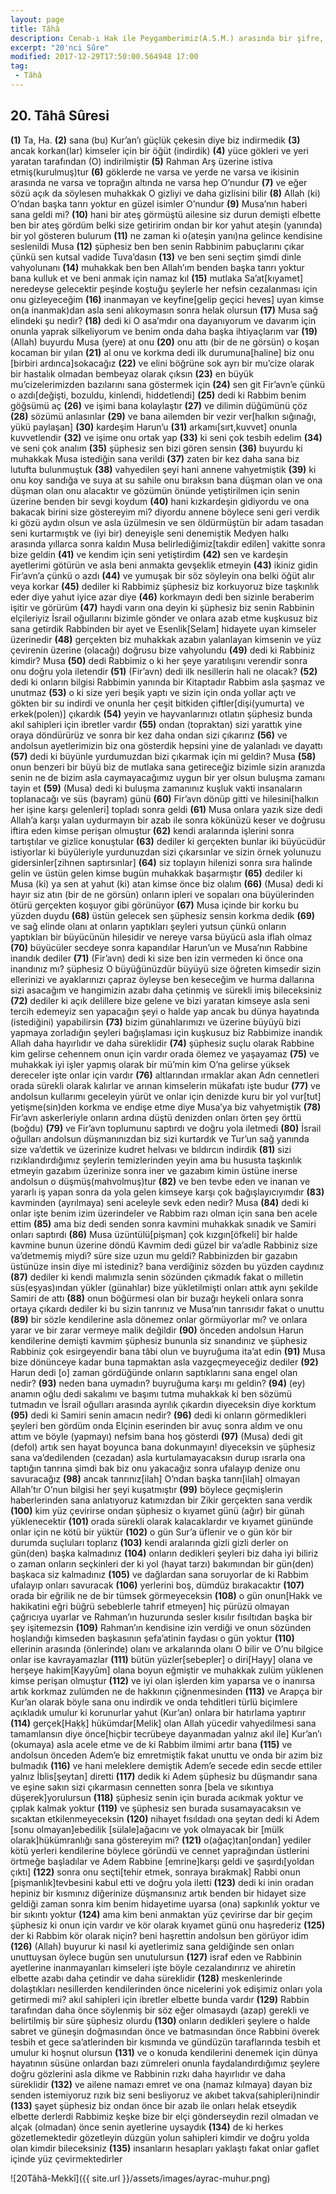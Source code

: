 ```yaml
---
layout: page
title: Tâhâ
description: Cenab-ı Hak ile Peygamberimiz(A.S.M.) arasında bir şifre, Peygamberimizin(A.S.M) bir ismidir
excerpt: "20'nci Sûre"
modified: 2017-12-29T17:50:00.564948 17:00
tag: 
 - Tâhâ
---
```


## 20. Tâhâ Sûresi

**(1)** Ta, Ha.
**(2)** sana (bu) Kur’an’ı güçlük çekesin diye biz indirmedik
**(3)** ancak korkan(lar) kimseler için bir öğüt (indirdik)
**(4)** yüce gökleri ve yeri yaratan tarafından (O) indirilmiştir
**(5)** Rahman Arş üzerine istiva etmiş(kurulmuş)tur
**(6)** göklerde ne varsa ve yerde ne varsa ve ikisinin arasında ne varsa ve toprağın altında ne varsa hep O’nundur
**(7)** ve eğer sözü açık da söylesen muhakkak O gizliyi ve daha gizlisini bilir 
**(8)** Allah (ki) O’ndan başka tanrı yoktur en güzel isimler O’nundur
**(9)** Musa’nın haberi sana geldi mi?
**(10)** hani bir ateş görmüştü ailesine siz durun demişti elbette ben bir ateş gördüm belki size getiririm ondan bir kor yahut ateşin (yanında) bir yol gösteren bulurum
**(11)** ne zaman ki o(ateşin yanı)na gelince kendisine seslenildi Musa
**(12)** şüphesiz ben ben senin Rabbinim pabuçlarını çıkar çünkü sen kutsal vadide Tuva’dasın
**(13)** ve ben seni seçtim şimdi dinle vahyolunanı
**(14)** muhakkak ben ben Allah’ım benden başka tanrı yoktur bana kulluk et ve beni anmak için namaz kıl
**(15)** mutlaka Sa’at[kıyamet] neredeyse gelecektir peşinde koştuğu şeylerle her nefsin cezalanması için onu gizleyeceğim
**(16)** inanmayan ve keyfine[gelip geçici heves] uyan kimse on(a inanmak)dan asla seni alıkoymasın sonra helak olursun 
**(17)** Musa sağ elindeki şu nedir?
**(18)** dedi ki O asa’mdır ona dayanıyorum ve davarım için onunla yaprak silkeliyorum ve benim onda daha başka ihtiyaçlarım var 
**(19)** (Allah) buyurdu Musa (yere) at onu
**(20)** onu attı (bir de ne görsün) o koşan kocaman bir yılan
**(21)** al onu ve korkma dedi ilk durumuna[haline] biz onu [birbiri ardınca]sokacağız
**(22)** ve elini böğrüne sok ayrı bir mu’cize olarak bir hastalık olmadan bembeyaz olarak çıksın
**(23)** en büyük mu’cizelerimizden bazılarını sana göstermek için
**(24)** sen git Fir’avn’e çünkü o azdı[değişti, bozuldu, kinlendi, hiddetlendi]
**(25)** dedi ki Rabbim benim göğsümü aç
**(26)** ve işimi bana kolaylaştır
**(27)** ve dilimin düğümünü çöz
**(28)** sözümü anlasınlar
**(29)** ve bana ailemden bir vezir ver[halkın sığınağı, yükü paylaşan]
**(30)** kardeşim Harun’u
**(31)** arkamı[sırt,kuvvet] onunla kuvvetlendir
**(32)** ve işime onu ortak yap
**(33)** ki seni çok tesbih edelim
**(34)** ve seni çok analım
**(35)** şüphesiz sen bizi gören sensin
**(36)** buyurdu ki muhakkak Musa istediğin sana verildi 
**(37)** zaten bir kez daha sana biz lutufta bulunmuştuk
**(38)** vahyedilen şeyi hani annene vahyetmiştik
**(39)** ki onu koy sandığa ve suya at su sahile onu bıraksın bana düşman olan ve ona düşman olan onu alacaktır ve gözümün önünde yetiştirilmen için senin üzerine benden bir sevgi koydum
**(40)** hani kızkardeşin gidiyordu ve ona bakacak birini size göstereyim mi? diyordu annene böylece seni geri verdik ki gözü aydın olsun ve asla üzülmesin ve sen öldürmüştün bir adam tasadan seni kurtarmıştık ve (iyi bir) deneyişle seni denemiştik Medyen halkı arasında yıllarca sonra kaldın Musa belirlediğimiz[takdir edilen] vakitte sonra bize geldin
**(41)** ve kendim için seni yetiştirdim
**(42)** sen ve kardeşin ayetlerimi götürün ve asla beni anmakta gevşeklik etmeyin
**(43)** ikiniz gidin Fir’avn’a çünkü o azdı
**(44)** ve yumuşak bir söz söyleyin ona belki öğüt alır veya korkar
**(45)** dediler ki Rabbimiz şüphesiz biz korkuyoruz bize taşkınlık eder diye yahut iyice azar diye
**(46)** korkmayın dedi ben sizinle beraberim işitir ve görürüm
**(47)** haydi varın ona deyin ki şüphesiz biz senin Rabbinin elçileriyiz İsrail oğullarını bizimle gönder ve onlara azab etme kuşkusuz biz sana getirdik Rabbinden bir ayet ve Esenlik[Selam] hidayete uyan kimseler üzerinedir
**(48)** gerçekten biz muhakkak azabın yalanlayan kimsenin ve yüz çevirenin üzerine (olacağı) doğrusu bize vahyolundu 
**(49)** dedi ki Rabbiniz kimdir? Musa
**(50)** dedi Rabbimiz o ki her şeye yaratılışını verendir sonra onu doğru yola iletendir
**(51)** (Fir’avn) dedi ilk nesillerin hali ne olacak?
**(52)** dedi ki onların bilgisi Rabbimin yanında bir Kitaptadır Rabbim asla şaşmaz ve unutmaz
**(53)** o ki size yeri beşik yaptı ve sizin için onda yollar açtı ve gökten bir su indirdi ve onunla her çeşit bitkiden çiftler[dişi(yumurta) ve erkek(polen)] çıkardık
**(54)** yeyin ve hayvanlarınızı otlatın şüphesiz bunda akıl sahipleri için ibretler vardır
**(55)** ondan (topraktan) sizi yarattık yine oraya döndürürüz ve sonra bir kez daha ondan sizi çıkarırız 
**(56)** ve andolsun ayetlerimizin biz ona gösterdik hepsini yine de yalanladı ve dayattı
**(57)** dedi ki büyünle yurdumuzdan bizi çıkarmak için mi geldin? Musa
**(58)** onun benzeri bir büyü biz de mutlaka sana getireceğiz bizimle sizin aranızda senin ne de bizim asla caymayacağımız uygun bir yer olsun buluşma zamanı tayin et
**(59)** (Musa) dedi ki buluşma zamanınız kuşluk vakti insanaların toplanacağı ve süs (bayram) günü
**(60)** Fir’avn dönüp gitti ve hilesini[halkın her işine karşı gelenleri] topladı sonra geldi
**(61)** Musa onlara yazık size dedi Allah’a karşı yalan uydurmayın bir azab ile sonra kökünüzü keser ve doğrusu iftira eden kimse perişan olmuştur
**(62)** kendi aralarında işlerini sonra tartıştılar ve gizlice konuştular
**(63)** dediler ki gerçekten bunlar iki büyücüdür istiyorlar ki büyüleriyle yurdunuzdan sizi çıkarsınlar ve sizin örnek yolunuzu gidersinler[zihnen saptırsınlar]
**(64)** siz toplayın hilenizi sonra sıra halinde gelin ve üstün gelen kimse bugün muhakkak başarmıştır
**(65)** dediler ki Musa (ki) ya sen at yahut (ki) atan kimse önce biz olalım
**(66)** (Musa) dedi ki hayır siz atın (bir de ne görsün) onların ipleri ve sopaları ona büyülerinden ötürü gerçekten koşuyor gibi görünüyor
**(67)** Musa içinde bir korku bu yüzden duydu
**(68)** üstün gelecek sen şüphesiz sensin korkma dedik
**(69)** ve sağ elinde olanı at onların yaptıkları şeyleri yutsun çünkü onların yaptıkları bir büyücünün hilesidir ve nereye varsa büyücü asla iflah olmaz
**(70)** büyücüler secdeye sonra kapandılar Harun’un ve Musa’nın Rabbine inandık dediler 
**(71)** (Fir’avn) dedi ki size ben izin vermeden ki önce ona inandınız mı? şüphesiz O büyüğünüzdür büyüyü size öğreten kimsedir sizin ellerinizi ve ayaklarınızı çapraz öyleyse ben keseceğim ve hurma dallarına sizi asacağım ve hangimizin azabı daha çetinmiş ve sürekli imiş bileceksiniz
**(72)** dediler ki açık delillere bize gelene ve bizi yaratan kimseye asla seni tercih edemeyiz sen yapacağın şeyi o halde yap ancak bu dünya hayatında (istediğini) yapabilirsin
**(73)** bizim günahlarımızı ve üzerine büyüyü bizi yapmaya zorladığın şeyleri bağışlaması için kuşkusuz biz Rabbimize inandık Allah daha hayırlıdır ve daha süreklidir
**(74)** şüphesiz suçlu olarak Rabbine kim gelirse cehennem onun için vardır orada ölemez ve yaşayamaz
**(75)** ve muhakkak iyi işler yapmış olarak bir mü’min kim O’na gelirse yüksek dereceler işte onlar için vardır
**(76)** altlarından ırmaklar akan Adn cennetleri orada sürekli olarak kalırlar ve arınan kimselerin mükafatı işte budur
**(77)** ve andolsun kullarımı geceleyin yürüt ve onlar için denizde kuru bir yol vur[tut] yetişme(sin)den korkma ve endişe etme diye Musa’ya biz vahyetmiştik
**(78)** Fir’avn askerleriyle onların ardına düştü denizden onları örten şey örttü (boğdu)
**(79)** ve Fir’avn toplumunu saptırdı ve doğru yola iletmedi
**(80)** İsrail oğulları andolsun düşmanınızdan biz sizi kurtardık ve Tur’un sağ yanında size va’dettik ve üzerinize kudret helvası ve bıldırcın indirdik
**(81)** sizi rızıklandırdığımız şeylerin temizlerinden yeyin ama bu hususta taşkınlık etmeyin gazabım üzerinize sonra iner ve gazabım kimin üstüne inerse andolsun o düşmüş(mahvolmuş)tur
**(82)** ve ben tevbe eden ve inanan ve yararlı iş yapan sonra da yola gelen kimseye karşı çok bağışlayıcıyımdır 
**(83)** kavminden (ayrılmaya) seni aceleyle sevk eden nedir? Musa
**(84)** dedi ki onlar işte benim izim üzerindeler ve Rabbim razı olman için sana ben acele ettim
**(85)** ama biz dedi senden sonra kavmini muhakkak sınadık ve Samiri onları saptırdı
**(86)** Musa üzüntülü[pişman] çok kızgın[öfkeli] bir halde kavmine bunun üzerine döndü Kavmim dedi güzel bir va’adle Rabbiniz size va’detmemiş miydi? süre size uzun mu geldi? Rabbinizden bir gazabın üstünüze insin diye mi istediniz? bana verdiğiniz sözden bu yüzden caydınız
**(87)** dediler ki kendi malımızla senin sözünden çıkmadık fakat o milletin süs(eşyas)ından yükler (günahlar) bize yükletilmişti onları attık aynı şekilde Samiri de attı
**(88)** onun böğürmesi olan bir buzağı heykeli onlara sonra ortaya çıkardı dediler ki bu sizin tanrınız ve Musa’nın tanrısıdır fakat o unuttu
**(89)** bir sözle kendilerine asla dönemez onlar görmüyorlar mı? ve onlara yarar ve bir zarar vermeye malik değildir
**(90)** önceden andolsun Harun kendilerine demişti kavmim şüphesiz bununla siz sınandınız ve şüphesiz Rabbiniz çok esirgeyendir bana tâbi olun ve buyruğuma ita’at edin
**(91)** Musa bize dönünceye kadar buna tapmaktan asla vazgeçmeyeceğiz dediler
**(92)** Harun dedi [o] zaman gördüğünde onların saptıklarını sana engel olan nedir? 
**(93)** neden bana uymadın? buyruğuma karşı mı geldin?
**(94)** (ey) anamın oğlu dedi sakalımı ve başımı tutma muhakkak ki ben sözümü tutmadın ve İsrail oğulları arasında ayrılık çıkardın diyeceksin diye korktum
**(95)** dedi ki Samiri senin amacın nedir?
**(96)** dedi ki onların görmedikleri şeyleri ben gördüm onda Elçinin eserinden bir avuç sonra aldım ve onu attım ve böyle (yapmayı) nefsim bana hoş gösterdi
**(97)** (Musa) dedi git (defol) artık sen hayat boyunca bana dokunmayın! diyeceksin ve şüphesiz sana va’dedilenden (cezadan) asla kurtulamayacaksın durup ısrarla ona taptığın tanrına şimdi bak biz onu yakacağız sonra ufalayıp denize onu savuracağız
**(98)** ancak tanrınız[ilah] O’ndan başka tanrı[ilah] olmayan Allah’tır O’nun bilgisi her şeyi kuşatmıştır
**(99)** böylece geçmişlerin haberlerinden sana anlatıyoruz katımızdan bir Zikir gerçekten sana verdik
**(100)** kim yüz çevirirse ondan şüphesiz o kıyamet günü (ağır) bir günah yüklenecektir
**(101)** orada sürekli olarak kalacaklardır ve kıyamet gününde onlar için ne kötü bir yüktür
**(102)** o gün Sur’a üflenir ve o gün kör bir durumda suçluları toplarız
**(103)** kendi aralarında gizli gizli derler on gün(den) başka kalmadınız
**(104)** onların dedikleri şeyleri biz daha iyi biliriz o zaman onların seçkinleri der ki yol (hayat tarzı) bakımından bir gün(den) başkaca siz kalmadınız
**(105)** ve dağlardan sana soruyorlar de ki Rabbim ufalayıp onları savuracak
**(106)** yerlerini boş, dümdüz bırakacaktır
**(107)** orada bir eğrilik ne de bir tümsek görmeyeceksin
**(108)** o gün onun[Hakk ve hakikatini eğri büğrü sebeblerle tahrif etmeyen] hiç pürüzü olmayan çağrıcıya uyarlar ve Rahman’ın huzurunda sesler kısılır fısıltıdan başka bir şey işitemezsin
**(109)** Rahman’ın kendisine izin verdiği ve onun sözünden hoşlandığı kimseden başkasının şefa’atinin faydası o gün yoktur
**(110)** ellerinin arasında (önlerinde) olanı ve arkalarında olanı O bilir ve O’nu bilgice onlar ise kavrayamazlar
**(111)** bütün yüzler[sebepler] o diri[Hayy] olana ve herşeye hakim[Kayyûm] olana boyun eğmiştir ve muhakkak zulüm yüklenen kimse perişan olmuştur
**(112)** ve iyi olan işlerden kim yaparsa ve o inanırsa artık korkmaz zulümden ne de hakkının çiğnenmesinden
**(113)** ve Arapça bir Kur’an olarak böyle sana onu indirdik ve onda tehditleri türlü biçimlere açıkladık umulur ki korunurlar yahut (Kur’an) onlara bir hatırlama yaptırır
**(114)** gerçek[Haḳḳ] hükümdar[Melik] olan Allah yücedir vahyedilmesi sana tamamlansın diye önce[hiçbir tecrübeye dayanmadan yalnız akıl ile] Kur’an’ı (okumaya) asla acele etme ve de ki Rabbim ilmimi artır bana
**(115)** ve andolsun önceden Adem’e biz emretmiştik fakat unuttu ve onda bir azim biz bulmadık
**(116)** ve hani meleklere demiştik Adem’e secede edin secde ettiler yalnız İblis[şeytan] diretti
**(117)** dedik ki Adem şüphesiz bu düşmandır sana ve eşine sakın sizi çıkarmasın cennetten sonra [bela ve sıkıntıya düşerek]yorulursun
**(118)** şüphesiz senin için burada acıkmak yoktur ve çıplak kalmak yoktur
**(119)** ve şüphesiz sen burada susamayacaksın ve sıcaktan etkilenmeyeceksin
**(120)** nihayet fısıldadı ona şeytan dedi ki Adem [sonu olmayan]ebedilik [sülale]ağacını ve yok olmayacak bir [mülk olarak]hükümranlığı sana göstereyim mi? 
**(121)** o(ağaç)tan[ondan] yediler kötü yerleri kendilerine böylece göründü ve cennet yaprağından üstlerini örtmeğe başladılar ve Adem Rabbine [emrine]karşı geldi ve şaşırdı[yoldan çıktı]
**(122)** sonra onu seçti[tehir etmek, sonraya bırakmak] Rabbi onun [pişmanlık]tevbesini kabul etti ve doğru yola iletti
**(123)** dedi ki inin oradan hepiniz bir kısmınız diğerinize düşmansınız artık benden bir hidayet size geldiği zaman sonra kim benim hidayetime uyarsa (ona) sapkınlık yoktur ve bir sıkıntı yoktur
**(124)** ama kim beni anmaktan yüz çevirirse dar bir geçim şüphesiz ki onun için vardır ve kör olarak kıyamet günü onu haşrederiz
**(125)** der ki Rabbim kör olarak niçin? beni haşrettin andolsun ben görüyor idim
**(126)** (Allah) buyurur ki nasıl ki ayetlerimiz sana geldiğinde sen onları unuttuysan öylece bugün sen unutulursun
**(127)** israf eden ve Rabbinin ayetlerine inanmayanları kimseleri işte böyle cezalandırırız ve ahiretin elbette azabı daha çetindir ve daha süreklidir
**(128)** meskenlerinde dolaştıkları nesillerden kendilerinden önce nicelerini yok edişimiz onları yola getirmedi mi? akıl sahipleri için ibretler elbette bunda vardır
**(129)** Rabbin tarafından daha önce söylenmiş bir söz eğer olmasaydı (azap) gerekli ve belirtilmiş bir süre şüphesiz olurdu
**(130)** onların dedikleri şeylere o halde sabret ve güneşin doğmasından önce ve batmasından önce Rabbini överek tesbih et gece sa’atlerinden bir kısmında ve gündüzün taraflarında tesbih et umulur ki hoşnut olursun
**(131)** ve o konuda kendilerini denemek için dünya hayatının süsüne onlardan bazı zümreleri onunla faydalandırdığımız şeylere doğru gözlerini asla dikme ve Rabbinin rızkı daha hayırlıdır ve daha süreklidir
**(132)** ve ailene namazı emret ve ona (namaz kılmaya) dayan biz senden istemiyoruz rızık biz seni besliyoruz ve akıbet takva(sahipleri)nindir
**(133)** şayet şüphesiz biz ondan önce bir azab ile onları helak etseydik elbette derlerdi Rabbimiz keşke bize bir elçi gönderseydin rezil olmadan ve alçak (olmadan) önce senin ayetlerine uysaydık
**(134)** de ki herkes gözetlemektedir gözetleyin düzgün yolun sahipleri kimdir ve doğru yolda olan kimdir bileceksiniz 
**(135)** insanların hesapları yaklaştı fakat onlar gaflet içinde yüz çevirmektedirler

![20Tâhâ-Mekkî]({{ site.url }}/assets/images/ayrac-muhur.png)
